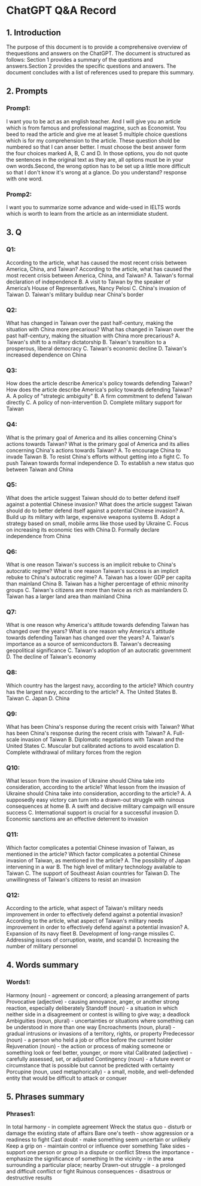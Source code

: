 # ChatGPT Q&A Record


## 1. Introduction

   The purpose of this document is to provide a comprehensive overview of thequestions and answers on the ChatGPT. 
The document is structured as follows: Section 1 provides a summary of the questions and answers.Section 2 provides the specific questions and answers. The document concludes with a list of references used to prepare this summary.

## 2. Prompts

### Promp1: 
   I want you to be act as an english teacher. And I will give you an article which is from famous and professional magzine, such as Economist. You beed to read the article and give me at leaset 5 multiple choice questions which is for my comprehension to the article. These question shold be numbered so that I can anser better. I must choose the best answer form the four choices marked A, B, C and D. In those options, you do not quote the sentences in the original text as they are, all options must be in your own words.Second, the wrong option has to be set up a little more difficult so that I don't know it's wrong at a glance. Do you understand? response with one word.


### Promp2: 
   I want you to summarize some advance and wide-used in IELTS words which is worth to learn from the article as an intermidiate student.


## 3. Q

### Q1: 
   According to the article, what has caused the most recent crisis between America, China, and Taiwan?
   According to the article, what has caused the most recent crisis between America, China, and Taiwan?
A. Taiwan's formal declaration of independence
B. A visit to Taiwan by the speaker of America’s House of Representatives, Nancy Pelosi
C. China's invasion of Taiwan
D. Taiwan's military buildup near China's border


### Q2: 
   What has changed in Taiwan over the past half-century, making the situation with China more precarious?
   What has changed in Taiwan over the past half-century, making the situation with China more precarious?
A. Taiwan's shift to a military dictatorship
B. Taiwan's transition to a prosperous, liberal democracy
C. Taiwan's economic decline
D. Taiwan's increased dependence on China


### Q3: 
   How does the article describe America's policy towards defending Taiwan?
   How does the article describe America's policy towards defending Taiwan?
A. A policy of "strategic ambiguity"
B. A firm commitment to defend Taiwan directly
C. A policy of non-intervention
D. Complete military support for Taiwan


### Q4: 
   What is the primary goal of America and its allies concerning China's actions towards Taiwan?
   What is the primary goal of America and its allies concerning China's actions towards Taiwan?
A. To encourage China to invade Taiwan
B. To resist China's efforts without getting into a fight
C. To push Taiwan towards formal independence
D. To establish a new status quo between Taiwan and China


### Q5: 
   What does the article suggest Taiwan should do to better defend itself against a potential Chinese invasion?
   What does the article suggest Taiwan should do to better defend itself against a potential Chinese invasion?
A. Build up its military with large, expensive weapons systems
B. Adopt a strategy based on small, mobile arms like those used by Ukraine
C. Focus on increasing its economic ties with China
D. Formally declare independence from China


### Q6: 
   What is one reason Taiwan's success is an implicit rebuke to China's autocratic regime?
   What is one reason Taiwan's success is an implicit rebuke to China's autocratic regime?
A. Taiwan has a lower GDP per capita than mainland China
B. Taiwan has a higher percentage of ethnic minority groups
C. Taiwan's citizens are more than twice as rich as mainlanders
D. Taiwan has a larger land area than mainland China


### Q7: 
   What is one reason why America's attitude towards defending Taiwan has changed over the years?
   What is one reason why America's attitude towards defending Taiwan has changed over the years?
A. Taiwan's importance as a source of semiconductors
B. Taiwan's decreasing geopolitical significance
C. Taiwan's adoption of an autocratic government
D. The decline of Taiwan's economy


### Q8: 
   Which country has the largest navy, according to the article?
   Which country has the largest navy, according to the article?
A. The United States
B. Taiwan
C. Japan
D. China


### Q9: 
   What has been China's response during the recent crisis with Taiwan?
   What has been China's response during the recent crisis with Taiwan?
A. Full-scale invasion of Taiwan
B. Diplomatic negotiations with Taiwan and the United States
C. Muscular but calibrated actions to avoid escalation
D. Complete withdrawal of military forces from the region


### Q10: 
  What lesson from the invasion of Ukraine should China take into consideration, according to the article?
  What lesson from the invasion of Ukraine should China take into consideration, according to the article?
A. A supposedly easy victory can turn into a drawn-out struggle with ruinous consequences at home
B. A swift and decisive military campaign will ensure success
C. International support is crucial for a successful invasion
D. Economic sanctions are an effective deterrent to invasion


### Q11: 
   Which factor complicates a potential Chinese invasion of Taiwan, as mentioned in the article?
   Which factor complicates a potential Chinese invasion of Taiwan, as mentioned in the article?
A. The possibility of Japan intervening in a war
B. The high level of military technology available to Taiwan
C. The support of Southeast Asian countries for Taiwan
D. The unwillingness of Taiwan's citizens to resist an invasion


### Q12: 
   According to the article, what aspect of Taiwan's military needs improvement in order to effectively defend against a potential invasion?
   According to the article, what aspect of Taiwan's military needs improvement in order to effectively defend against a potential invasion?
A. Expansion of its navy fleet
B. Development of long-range missiles
C. Addressing issues of corruption, waste, and scandal
D. Increasing the number of military personnel


## 4. Words summary

### Words1: 
   
Harmony (noun) - agreement or concord; a pleasing arrangement of parts
Provocative (adjective) - causing annoyance, anger, or another strong reaction, especially deliberately
Standoff (noun) - a situation in which neither side in a disagreement or contest is willing to give way; a deadlock
Ambiguities (noun, plural) - uncertainties or situations where something can be understood in more than one way
Encroachments (noun, plural) - gradual intrusions or invasions of a territory, rights, or property
Predecessor (noun) - a person who held a job or office before the current holder
Rejuvenation (noun) - the action or process of making someone or something look or feel better, younger, or more vital
Calibrated (adjective) - carefully assessed, set, or adjusted
Contingency (noun) - a future event or circumstance that is possible but cannot be predicted with certainty
Porcupine (noun, used metaphorically) - a small, mobile, and well-defended entity that would be difficult to attack or conquer


## 5. Phrases summary

### Phrases1: 
   
In total harmony - in complete agreement
Wreck the status quo - disturb or damage the existing state of affairs
Bare one's teeth - show aggression or a readiness to fight
Cast doubt - make something seem uncertain or unlikely
Keep a grip on - maintain control or influence over something
Take sides - support one person or group in a dispute or conflict
Stress the importance - emphasize the significance of something
In the vicinity - in the area surrounding a particular place; nearby
Drawn-out struggle - a prolonged and difficult conflict or fight
Ruinous consequences - disastrous or destructive results


